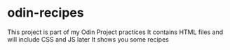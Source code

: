 # odin-recipes
This project is part of my Odin Project practices
It contains HTML files and will include CSS and JS later
It shows you some recipes